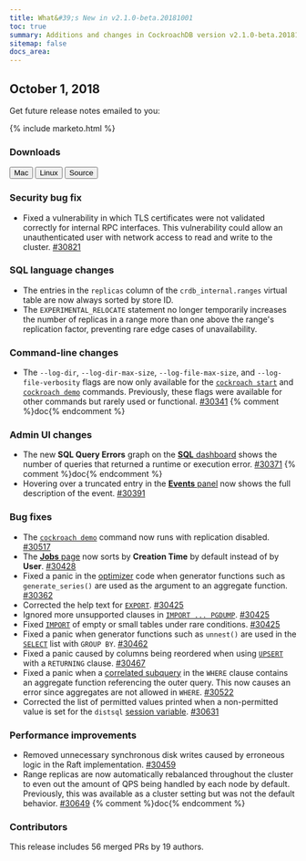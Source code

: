 ```yaml
---
title: What&#39;s New in v2.1.0-beta.20181001
toc: true
summary: Additions and changes in CockroachDB version v2.1.0-beta.20181001 since version v2.1.0-beta.20180924
sitemap: false
docs_area: 
---
```


## October 1, 2018

Get future release notes emailed to you:

{% include marketo.html %}

### Downloads

<div id="os-tabs" class="clearfix os-tabs_button-outline-primary">
    <a href="https://binaries.cockroachdb.com/cockroach-v2.1.0-beta.20181001.darwin-10.9-amd64.tgz"><button id="mac" data-eventcategory="mac-binary-release-notes">Mac</button></a>
    <a href="https://binaries.cockroachdb.com/cockroach-v2.1.0-beta.20181001.linux-amd64.tgz"><button id="linux" data-eventcategory="linux-binary-release-notes">Linux</button></a>
    <a href="https://binaries.cockroachdb.com/cockroach-v2.1.0-beta.20181001.src.tgz"><button id="source" data-eventcategory="source-release-notes">Source</button></a>
</div>

### Security bug fix

- Fixed a vulnerability in which TLS certificates were not validated correctly for internal RPC interfaces. This vulnerability could allow an unauthenticated user with network access to read and write to the cluster. [#30821](https://github.com/cockroachdb/cockroach/issues/30821)

### SQL language changes

- The entries in the `replicas` column of the `crdb_internal.ranges` virtual table are now always sorted by store
ID.
- The `EXPERIMENTAL_RELOCATE` statement no longer temporarily increases the number of replicas in a range more than one above the range's replication factor, preventing rare edge cases of unavailability.

### Command-line changes

- The `--log-dir`, `--log-dir-max-size`, `--log-file-max-size`, and `--log-file-verbosity` flags are now only available for the [`cockroach start`](../v2.1/start-a-node.html) and [`cockroach demo`](../v2.1/cockroach-demo.html) commands. Previously, these flags were available for other commands but rarely used or functional. [#30341][#30341] {% comment %}doc{% endcomment %}

### Admin UI changes

- The new **SQL Query Errors** graph on the [**SQL** dashboard](../v2.1/admin-ui-sql-dashboard.html) shows the number of queries that returned a runtime or execution error. [#30371][#30371] {% comment %}doc{% endcomment %}
- Hovering over a truncated entry in the [**Events** panel](../v2.1/admin-ui-access-and-navigate.html#events-panel) now shows the full description of the event. [#30391][#30391]

### Bug fixes

- The [`cockroach demo`](../v2.1/cockroach-demo.html) command now runs with replication disabled. [#30517][#30517]
- The [**Jobs** page](../v2.1/admin-ui-jobs-page.html) now sorts by **Creation Time** by default instead of by **User**. [#30428][#30428]
- Fixed a panic in the [optimizer](../v2.1/cost-based-optimizer.html) code when generator functions such as `generate_series()` are used as the argument to an aggregate function. [#30362][#30362]
- Corrected the help text for [`EXPORT`](../v2.1/export.html). [#30425][#30425]
- Ignored more unsupported clauses in [`IMPORT ... PGDUMP`](../v2.1/import.html). [#30425][#30425]
- Fixed [`IMPORT`](../v2.1/import.html) of empty or small tables under rare conditions. [#30425][#30425]
- Fixed a panic when generator functions such as `unnest()` are used in the [`SELECT`](../v2.1/select-clause.html) list
  with `GROUP BY`. [#30462][#30462]
- Fixed a panic caused by columns being reordered when using [`UPSERT`](../v2.1/upsert.html) with a `RETURNING` clause. [#30467][#30467]
- Fixed a panic when a [correlated subquery](../v2.1/subqueries.html#correlated-subqueries) in the `WHERE` clause contains an aggregate function referencing the outer query. This now causes an error since aggregates are not allowed in `WHERE`. [#30522][#30522]
- Corrected the list of permitted values printed when a non-permitted value is set for the `distsql` [session variable](../v2.1/set-vars.html). [#30631][#30631]

### Performance improvements

- Removed unnecessary synchronous disk writes caused by erroneous logic in the Raft implementation. [#30459][#30459]
- Range replicas are now automatically rebalanced throughout the cluster to even out the amount of QPS being handled by each node by default. Previously, this was available as a cluster setting but was not the default behavior. [#30649][#30649] {% comment %}doc{% endcomment %}

### Contributors

This release includes 56 merged PRs by 19 authors.

[#30341]: https://github.com/cockroachdb/cockroach/pull/30341
[#30362]: https://github.com/cockroachdb/cockroach/pull/30362
[#30371]: https://github.com/cockroachdb/cockroach/pull/30371
[#30391]: https://github.com/cockroachdb/cockroach/pull/30391
[#30425]: https://github.com/cockroachdb/cockroach/pull/30425
[#30428]: https://github.com/cockroachdb/cockroach/pull/30428
[#30459]: https://github.com/cockroachdb/cockroach/pull/30459
[#30461]: https://github.com/cockroachdb/cockroach/pull/30461
[#30462]: https://github.com/cockroachdb/cockroach/pull/30462
[#30467]: https://github.com/cockroachdb/cockroach/pull/30467
[#30517]: https://github.com/cockroachdb/cockroach/pull/30517
[#30522]: https://github.com/cockroachdb/cockroach/pull/30522
[#30631]: https://github.com/cockroachdb/cockroach/pull/30631
[#30649]: https://github.com/cockroachdb/cockroach/pull/30649
